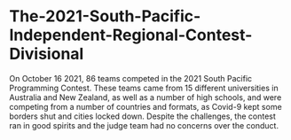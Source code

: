 # The-2021-South-Pacific-Independent-Regional-Contest-Divisional
On October 16 2021, 86 teams competed in the 2021 South Pacific Programming Contest. These teams came from 15 different universities in Australia and New Zealand, as well as a number of high schools, and were competing from a number of countries and formats, as Covid-9 kept some borders shut and cities locked down. Despite the challenges, the contest ran in good spirits and the judge team had no concerns over the conduct.
